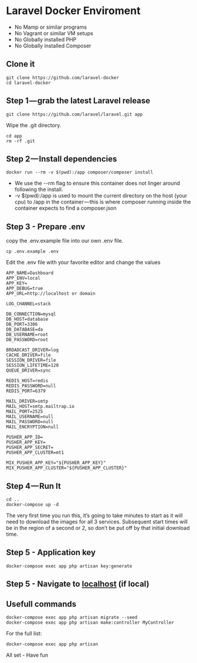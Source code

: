 
# Laravel Docker Enviroment

* No Mamp or similar programs
* No Vagrant or similar VM setups
* No Globally installed PHP
* No Globally installed Composer


## Clone it

```
git clone https://github.com/laravel-docker
cd laravel-docker
```

## Step 1 — grab the latest Laravel release

```
git clone https://github.com/laravel/laravel.git app
```

Wipe the .git directory.
```
cd app
rm -rf .git
```

## Step 2 — Install dependencies

```
docker run --rm -v $(pwd):/app composer/composer install
```

* We use the --rm flag to ensure this container does not linger around following the install.
* -v $(pwd):/app is used to mount the current directory on the host (your cpu) to /app in the container — this is where composer running inside the container expects to find a composer.json

## Step 3 - Prepare .env
copy the .env.example file into our own .env file.

``cp .env.example .env``

Edit the .env file with your favorite editor and change the values
```
APP_NAME=Dashboard
APP_ENV=local
APP_KEY=
APP_DEBUG=true
APP_URL=http://localhost or domain

LOG_CHANNEL=stack

DB_CONNECTION=mysql
DB_HOST=database
DB_PORT=3306
DB_DATABASE=da
DB_USERNAME=root
DB_PASSWORD=root

BROADCAST_DRIVER=log
CACHE_DRIVER=file
SESSION_DRIVER=file
SESSION_LIFETIME=120
QUEUE_DRIVER=sync

REDIS_HOST=redis
REDIS_PASSWORD=null
REDIS_PORT=6379

MAIL_DRIVER=smtp
MAIL_HOST=smtp.mailtrap.io
MAIL_PORT=2525
MAIL_USERNAME=null
MAIL_PASSWORD=null
MAIL_ENCRYPTION=null

PUSHER_APP_ID=
PUSHER_APP_KEY=
PUSHER_APP_SECRET=
PUSHER_APP_CLUSTER=mt1

MIX_PUSHER_APP_KEY="${PUSHER_APP_KEY}"
MIX_PUSHER_APP_CLUSTER="${PUSHER_APP_CLUSTER}"
```

## Step 4 — Run It
```
cd ..
docker-compose up -d
```

The very first time you run this, it’s going to take minutes to start as it will need to download the images for all 3 services. Subsequent start times will be in the region of a second or 2, so don’t be put off by that initial download time.

## Step 5 - Application key

```
docker-compose exec app php artisan key:generate
```

## Step 5 - Navigate to [localhost](http://localhost) (if local)


## Usefull commands

```
docker-compose exec app php artisan migrate --seed
docker-compose exec app php artisan make:controller MyController
```
For the full list:

``docker-compose exec app php artisan``

All set - Have fun
